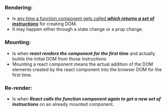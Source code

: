 ### Rendering:

- Is <u>any time a function component gets called **_which returns a set of instructions_**</u> for creating DOM.
- It may happen either through a state change or a prop change.

### Mounting:

- Is when **_react renders the component for the first time_** and actually builds the initial DOM from those instructions
- Mounting a react component means the actual addition of the DOM elements created by the react component into the browser DOM for the first time.

### Re-render:

- Is when **_React calls the function component again to get a new set of instructions_** on an already mounted component.
